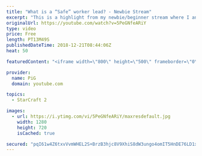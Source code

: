 ```yaml
---
title: "What is a “Safe” worker lead? - Newbie Stream"
excerpt: "This is a highlight from my newbie/beginner stream where I analyse a zerg players’ replay who struggles with knowing how much economy vs army to build -- Watch live at https://www.twitch.tv/x5_pig"
originalUrl: https://youtube.com/watch?v=5PeGNfeARiY
type: video
price: Free
length: PT13M49S
publishedDateTime: 2018-12-21T08:44:06Z
heat: 50

featuredContent: "<iframe width=\"800\" height=\"500\" frameborder=\"0\" src=\"https://www.youtube.com/embed/5PeGNfeARiY\" allow=\"accelerometer; autoplay; encrypted-media; gyroscope; picture-in-picture\" allowfullscreen></iframe>"

provider:
  name: PiG
  domain: youtube.com

topics:
  - StarCraft 2

images:
  - url: https://i.ytimg.com/vi/5PeGNfeARiY/maxresdefault.jpg
    width: 1280
    height: 720
    isCached: true

secured: "pqI61w4Z6txvVvmWHEL2S+BrzB3hjc8V9XhiS8dW3ungo4omIT5HnDE76LD1x3ut33YHA3pH6rlV6sJuJYeuAZFUHyWHNcfL9AcNhTo1dk63GDrqkxX/gjGkDuLBklnPn4aCSdEpvvfL6H/jDhmCsa+lEktIHs8w2p+fAcXexpKegU57z5iM8uvNG8uo/V1sFgXlcjx8bcK+bY51zPPW19dWHhq04WeTeL5v+GlMr7uVWg3zjkj80YJTqxd0Fdv0BFKA92MYVbLafzZiKruPrq+q1b/Tv4uRT0UnQMX+MsBDYPjb93YUUUQQkePqwIddnqLyTP0HpMiimPM8JFfKB4HoSLNNqFQyZs5ZZ8e56uPipKv6+u9b+bgrOR8hufCJ3aCy3SxCP+QqRjYr1IXFpdis6FDXmllg8gvL5S2Rpvo=;gk5g/vZzDwNBoWFUi3vVgA=="
---
```


